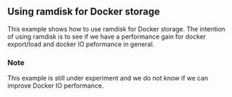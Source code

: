 ## Using ramdisk for Docker storage
This example shows how to use ramdisk for Docker storage. The intention of using ramdisk is to see if we have a performance gain for docker export/load and docker IO peformance in general.

### Note
This example is still under experiment and we do not know if we can improve Docker IO performance.

